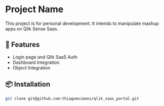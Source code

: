 # Project Name

This project is for personal development. It intends to manipulate mashup apps on Qlik Sense Saas. 

## 🚀 Features

- Login page and Qlik SaaS Auth
- Dashboard Integration
- Object Integration

## 📦 Installation

```bash
git clone git@github.com:thiagomsimoes/qlik_saas_portal.git
